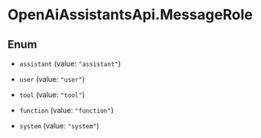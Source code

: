 # OpenAiAssistantsApi.MessageRole

## Enum


* `assistant` (value: `"assistant"`)

* `user` (value: `"user"`)

* `tool` (value: `"tool"`)

* `function` (value: `"function"`)

* `system` (value: `"system"`)


